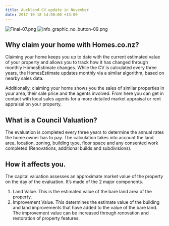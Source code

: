 ```yaml
---
title: Auckland CV update in November
date: 2017-10-18 14:50:00 +13:00
---
```


![Final-07.png](/uploads/Final-07.png)
![info_graphic_no_button-09.png](/uploads/info_graphic_no_button-09.png)

## Why claim your home with Homes.co.nz?
Claiming your home keeps you up to date with the current estimated value of your property and allows you to track how it has changed through monthly HomesEstimate changes. While the CV is calculated every three years, the HomesEstimate updates monthly via a similar algorithm, based on nearby sales data.

Additionally, claiming your home shows you the sales of similar properties in your area, their sale price and the agents involved. From here you can get in contact with local sales agents for a more detailed market appraisal or rent appraisal on your property.

## What is a Council Valuation?
The evaluation is completed every three years to determine the annual rates the home owner has to pay. The calculation takes into account the land area, location, zoning, building type, floor space and any consented work completed (Renovations, additional builds and subdivisions).

## How it affects you.
The capital valuation assesses an approximate market value of the property on the day of the evaluation. It’s made of the 2 major components.

1. Land Value. This is the estimated value of the bare land area of the property.
2. Improvement Value. This determines the estimate value of the building and land improvements that have added to the value of the bare land. The improvement value can be increased through renovation and restoration of property features.